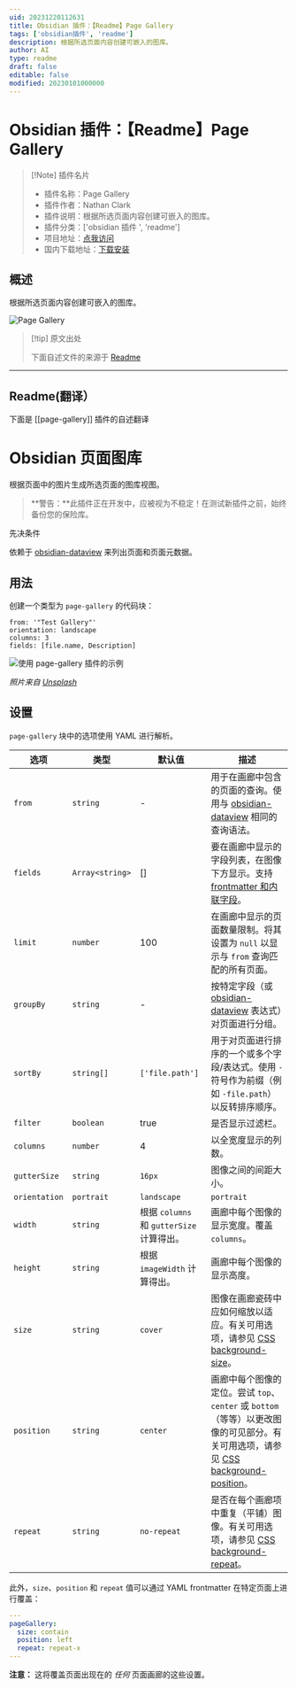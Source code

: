 ```yaml
---
uid: 20231220112631
title: Obsidian 插件：【Readme】Page Gallery
tags: ['obsidian插件', 'readme']
description: 根据所选页面内容创建可嵌入的图库。
author: AI
type: readme
draft: false
editable: false
modified: 20230101000000
---
```


# Obsidian 插件：【Readme】Page Gallery

> [!Note] 插件名片
> - 插件名称：Page Gallery
> - 插件作者：Nathan Clark
> - 插件说明：根据所选页面内容创建可嵌入的图库。
> - 插件分类：['obsidian 插件 ', 'readme']
> - 项目地址：[点我访问](https://github.com/tokenshift/obsidian-page-gallery)
> - 国内下载地址：[下载安装](https://pkmer.cn/products/plugin/pluginMarket/?page-gallery)

## 概述

根据所选页面内容创建可嵌入的图库。

![Page Gallery](https://cdn.pkmer.cn/covers/page-gallery.png!pkmer)

> [!tip] 原文出处
>
>下面自述文件的来源于 [Readme](https://ghproxy.net/https://raw.githubusercontent.com/tokenshift/obsidian-page-gallery/main/README.md)

---

## Readme(翻译）

下面是 [[page-gallery]] 插件的自述翻译

# Obsidian 页面图库

根据页面中的图片生成所选页面的图库视图。

> **警告：**此插件正在开发中，应被视为不稳定！在测试新插件之前，始终备份您的保险库。

先决条件

依赖于 [obsidian-dataview](https://github.com/blacksmithgu/obsidian-dataview) 来列出页面和页面元数据。

## 用法

创建一个类型为 `page-gallery` 的代码块：

```page-gallery
from: '"Test Gallery"'
orientation: landscape
columns: 3
fields: [file.name, Description]
```

![使用 page-gallery 插件的示例](https://cdn.pkmer.cn/covers/page-gallery_2_0.png!pkmer)

*照片来自 [Unsplash](https://unsplash.com/)*

## 设置

`page-gallery` 块中的选项使用 YAML 进行解析。

| 选项 | 类型 | 默认值 | 描述 |
|--------|------|---------|-------------|
|`from`|`string`|-|用于在画廊中包含的页面的查询。使用与 [obsidian-dataview](https://github.com/blacksmithgu/obsidian-dataview) 相同的查询语法。|
|`fields`|`Array<string>`|[]|要在画廊中显示的字段列表，在图像下方显示。支持 [frontmatter 和内联字段](https://blacksmithgu.github.io/obsidian-dataview/data-annotation/)。|
|`limit`|`number`|100|在画廊中显示的页面数量限制。将其设置为 `null` 以显示与 `from` 查询匹配的所有页面。|
|`groupBy`|`string`|-|按特定字段（或 [obsidian-dataview](https://github.com/blacksmithgu/obsidian-dataview) 表达式）对页面进行分组。|
|`sortBy`|`string[]`|`['file.path']`|用于对页面进行排序的一个或多个字段/表达式。使用 `-` 符号作为前缀（例如 `-file.path`）以反转排序顺序。|
|`filter`|`boolean`|true|是否显示过滤栏。|
|`columns`|`number`|4|以全宽度显示的列数。|
|`gutterSize`|`string`|`16px`|图像之间的间距大小。|
|`orientation`|`portrait`|`landscape`|`portrait`|以纵向或横向模式显示样式。这控制了默认的 `width`（见下文）。|
|`width`|`string`|根据 `columns` 和 `gutterSize` 计算得出。|画廊中每个图像的显示宽度。覆盖 `columns`。|
|`height`|`string`|根据 `imageWidth` 计算得出。|画廊中每个图像的显示高度。|
|`size`|`string`|`cover`|图像在画廊瓷砖中应如何缩放以适应。有关可用选项，请参见 [CSS background-size](https://developer.mozilla.org/en-US/docs/Web/CSS/background-size)。|
|`position`|`string`|`center`|画廊中每个图像的定位。尝试 `top`、`center` 或 `bottom`（等等）以更改图像的可见部分。有关可用选项，请参见 [CSS background-position](https://developer.mozilla.org/en-US/docs/Web/CSS/background-position)。|
|`repeat`|`string`|`no-repeat`|是否在每个画廊项中重复（平铺）图像。有关可用选项，请参见 [CSS background-repeat](https://developer.mozilla.org/en-US/docs/Web/CSS/background-repeat)。|

此外，`size`、`position` 和 `repeat` 值可以通过 YAML frontmatter 在特定页面上进行覆盖：

```yaml
---
pageGallery:
  size: contain
  position: left
  repeat: repeat-x
---
```

**注意：** 这将覆盖页面出现在的 *任何* 页面画廊的这些设置。
